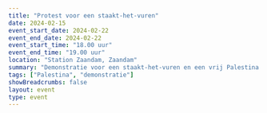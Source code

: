 ```yaml
---
title: "Protest voor een staakt-het-vuren"
date: 2024-02-15
event_start_date: 2024-02-22
event_end_date: 2024-02-22
event_start_time: "18.00 uur"
event_end_time: "19.00 uur"
location: "Station Zaandam, Zaandam"
summary: "Demonstratie voor een staakt-het-vuren en een vrij Palestina."
tags: ["Palestina", "demonstratie"]
showBreadcrumbs: false
layout: event
type: event
---
```

